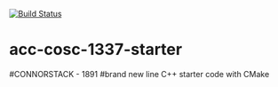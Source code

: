 [![Build Status](https://travis-ci.org/acc-cosc-1337-spring-2020/acc-cosc-1337-spring-2020-connorstack1891.svg?branch=master)](https://travis-ci.org/acc-cosc-1337-spring-2020/acc-cosc-1337-spring-2020-connorstack1891)

# acc-cosc-1337-starter
#CONNORSTACK - 1891
#brand new line
C++ starter code with CMake 
